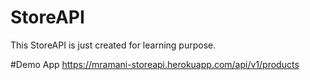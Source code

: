 # StoreAPI
This StoreAPI is just created for learning purpose.


#Demo App
https://mramani-storeapi.herokuapp.com/api/v1/products
